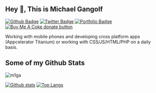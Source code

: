 ## Hey 👋, This is Michael Gangolf
[![Github Badge](https://img.shields.io/badge/-m1ga-grey?style=flat&logo=github&logoColor=white&link=https://github.com/m1ga/)](https://www.github.com/m1ga/) [![Twitter Badge](https://img.shields.io/badge/-michaelgangolf-00acee?style=flat&logo=twitter&logoColor=white&link=https://twitter.com/michaelgangolf/)](https://www.twitter.com/michaelgangolf/) [![Portfolio Badge](https://img.shields.io/badge/portfolio-web-blue?style=flat&link=https://migaweb.de/)](https://migaweb.de/) 
<span class="badge-buymeacoffee"><a href="https://www.buymeacoffee.com/miga" title="donate"><img src="https://img.shields.io/badge/buy%20me%20a%20coke-donate-orange.svg" alt="Buy Me A Coke donate button" /></a></span>

<p align='left'>Working with mobile phones and developing cross platform apps (Appcelerator Titanium) or working with CSS/JS/HTML/PHP on a daily basis.</p>

## Some of my Github Stats
<p align=left> <img src=https://komarev.com/ghpvc/?username=m1ga alt=m1ga /> </p>

[![Github stats](https://github-readme-stats.vercel.app/api?username=m1ga&show_icons=true&include_all_commits=true)](https://github.com/m1ga/github-readme-stats)
[![Top Langs](https://github-readme-stats.vercel.app/api/top-langs/?username=m1ga&layout=compact)](https://github.com/m1ga/github-readme-stats)
